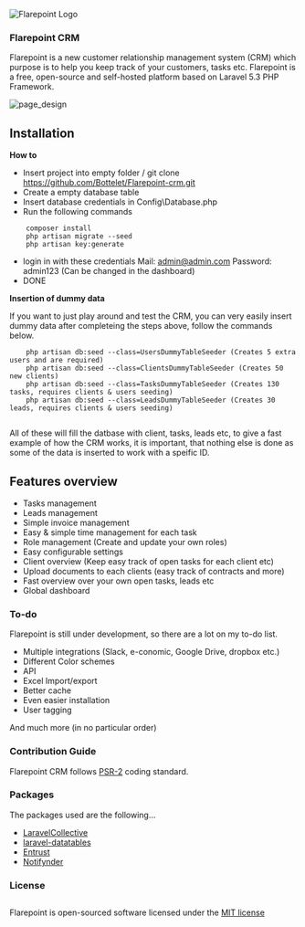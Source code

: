 

![Flarepoint Logo](https://cloud.githubusercontent.com/assets/15610490/16813901/ebfd6d94-4933-11e6-9fee-655f6193f38e.png)
### Flarepoint CRM
Flarepoint is a new customer relationship management system (CRM) which purpose is to help you keep track of your customers, tasks etc. Flarepoint is a free, open-source and self-hosted platform based on Laravel 5.3 PHP Framework.

![page_design](https://cloud.githubusercontent.com/assets/15610490/16659700/903393ac-446b-11e6-969c-831fcd698a06.PNG)


## Installation



**How to**

- Insert project into empty folder / git clone https://github.com/Bottelet/Flarepoint-crm.git
- Create a empty database table
- Insert database credentials in Config\Database.php
- Run the following commands
```
    composer install
    php artisan migrate --seed
    php artisan key:generate
```
- login in with these credentials  Mail: admin@admin.com Password: admin123 (Can be changed in the dashboard)
- DONE

**Insertion of dummy data**

If you want to just play around and test the CRM, you can very easily insert dummy data after completeing the steps above, follow the commands below.

```
    php artisan db:seed --class=UsersDummyTableSeeder (Creates 5 extra users and are required)
    php artisan db:seed --class=ClientsDummyTableSeeder (Creates 50 new clients)
    php artisan db:seed --class=TasksDummyTableSeeder (Creates 130 tasks, requires clients & users seeding)
    php artisan db:seed --class=LeadsDummyTableSeeder (Creates 30 leads, requires clients & users seeding)
    
```

All of these will fill the datbase with client, tasks, leads etc, to give a fast example of how the CRM works, it is important, that nothing else is done as some of the data is inserted to work with a speific ID.


## Features overview
- Tasks management
- Leads management
- Simple invoice management
- Easy & simple time management for each task
- Role management (Create and update your own roles)
- Easy configurable settings
- Client overview (Keep easy track of open tasks for each client etc)
- Upload documents to each clients (easy track of contracts and more)
- Fast overview over your own open tasks, leads etc
- Global dashboard


### To-do

Flarepoint is still under development, so there are a lot on my to-do list.

- Multiple integrations (Slack, e-conomic, Google Drive, dropbox etc.)
- Different Color schemes
- API
- Excel Import/export
- Better cache
- Even easier installation
- User tagging

And much more (in no particular order)

### Contribution Guide
Flarepoint CRM follows [PSR-2](https://github.com/php-fig/fig-standards/blob/master/accepted/PSR-2-coding-style-guide.md) coding standard.

### Packages
The packages used are the following...

- [LaravelCollective](https://github.com/LaravelCollective/html)
- [laravel-datatables](https://github.com/yajra/laravel-datatables)
- [Entrust](https://github.com/Zizaco/entrust)
- [Notifynder](https://github.com/fenos/Notifynder)


### License
##
Flarepoint is open-sourced software licensed under the [MIT license](http://opensource.org/licenses/MIT)
